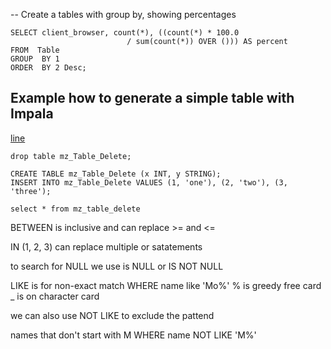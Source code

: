 -- Create a tables with group by, showing percentages

```
SELECT client_browser, count(*), ((count(*) * 100.0
                          / sum(count(*)) OVER ())) AS percent
FROM  Table
GROUP  BY 1
ORDER  BY 2 Desc;
```


## Example how to generate a simple table with Impala

[line](https://www.cloudera.com/documentation/enterprise/5-8-x/topics/impala_create_table.html)

```
drop table mz_Table_Delete;

CREATE TABLE mz_Table_Delete (x INT, y STRING);
INSERT INTO mz_Table_Delete VALUES (1, 'one'), (2, 'two'), (3, 'three');

select * from mz_table_delete
```


BETWEEN is inclusive and can replace >= and <=

IN (1, 2, 3) can replace multiple or satatements

to search for NULL we use is NULL or IS NOT NULL

LIKE is for non-exact match
WHERE name like 'Mo%'
% is greedy free card
_ is on character card

we can also use NOT LIKE to exclude the pattend

names that don't start with M
WHERE name NOT LIKE 'M%'
